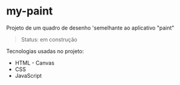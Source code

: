 # my-paint

Projeto de um quadro de desenho 'semelhante ao aplicativo "paint"

> Status: em construção

Tecnologias usadas no projeto:
 - HTML - Canvas
 - CSS
 - JavaScript
 

